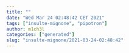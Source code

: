 ```yaml
---
title: ""
date: "Wed Mar 24 02:48:42 CET 2021"
tags: ["insulte-mignone", "pipotron"]
author: m1ch3l
categories: ["generated"]
slug: "insulte-mignone/2021-03-24-02:48:42"
---
```



